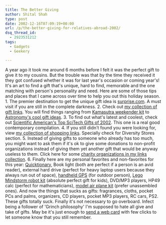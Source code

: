 ```yaml
---
title: The Better Giving
author: Shital Shah
type: post
date: 2002-12-16T07:09:19+00:00
url: /p/the-better-giving-for-relatives-abroad-2002/
dsq_thread_id:
  - 2923531212
tags:
  - Gadgets
  - Geekery

---
```

A year ago it took me around 6 months before I felt it was the perfect gift to give it to my cousins. But the trouble was that by the time they received it they got confused whether it was for last year's occasion or coming year's! It's an art to find a gift that's unique, hard to find, memorable and the one matching with person's personality and need. Here are some of those tips and places that I came across over time to help you out this holiday season. 1. The premier destination to get the unique gift idea is [surprise.com][1]. A must visit if you are still in the complete darkness. 2. Check out [my collection of gift links][2]. You will find things ranging from [Kamasutra weekender kit][3] to [Astronomy's cool gift ideas][4]. 3. To find out what's latest and coolest, check out [Scientific American's Top SciTech Gifts of 2002][5]. This one is a real good contemporary compilation. 4. If you still didn't found you were looking for, view [my collection of shopping links][2]. Specially check for Diversity Stores section. 5. Instead of giving gifts to someone who already has too much, you might want to ask them if it's ok to give some donations to non-profit organizations instead of giving them yet another gift that would be anyway useless to them. Click here for some [charity organizations in my links collection][2]. 6. Finally here are my personal favorites and non-favorites for this year: [Quicktionary][6], Book light (both are perfect if a person is an avid reader), external hard drive (perfect for heavy laptop users because they always run out of space), [handheld GPS][7] (for outdoor person), [Lego Mindstorm robot kit][8] (absolute perfect gift for kids), DVD/MP3 players, HP49 calc (perfect for mathematicians), [model air plane kit][9] (prefer unassembled ones). And now the things that sucks as gifts: fragrances, cloths, pocket PCs and palms, organizers, CD players, pocket MP3 players, RC cars, PS2. These gifts totally suck. Finally it's not necessary to go overboard. Infect being a follower of 'Grinch philosophy' I'm supposed to hate all give and take of gifts. May be it's just enough to [send a web card][2] with few clicks to let someone know that you still remember.

 [1]: http://www.surprise.com
 [2]: https://github.com/sytelus/Bookmarks
 [3]: http://www.drugstore.com/qxp69153_333181_sespider/kama_sutra/weekender_kit.htm
 [4]: https://stardate.utexas.edu/giftshop/store.tpl
 [5]: http://www.sciam.com/article.cfm?&articleID=00062C10-684A-1DDE-A838809EC588F2D7
 [6]: http://www.wizcomtech.com/products2/quicktionary2.php3
 [7]: http://www.getfeetwet.com/
 [8]: http://mindstorms.lego.com/eng/default.asp
 [9]: http://www.ehobbies.com/radio-control-airplanes.html
